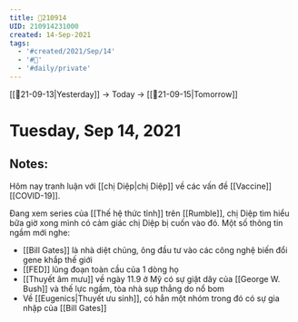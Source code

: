 ```yaml
---
title: 📝210914
UID: 210914231000
created: 14-Sep-2021
tags:
  - '#created/2021/Sep/14'
  - '#📅'
  - '#daily/private'
---
```

[[📝21-09-13|Yesterday]] -> Today -> [[📝21-09-15|Tomorrow]]
# Tuesday, Sep 14, 2021

## Notes:
Hôm nay tranh luận với [[chị Diệp|chị Diệp]] về các vấn đề [[Vaccine]] [[COVID-19]].

Đang xem series của [[Thế hệ thức tỉnh]] trên [[Rumble]], chị Diệp tìm hiểu bữa giờ xong mình có cảm giác chị Diệp bị cuốn vào đó.
Một số thông tin ngầm mới nghe:
- [[Bill Gates]] là nhà diệt chủng, ông đầu tư vào các công nghệ biến đổi gene khắp thế giới
- [[FED]] lũng đoạn toàn cầu của 1 dòng họ
- [[Thuyết âm mưu]] về ngày 11.9 ở Mỹ có sự giật dây của [[George W. Bush]] và thế lực ngầm, tòa nhà sụp thẳng do nổ bom
- Về [[Eugenics|Thuyết ưu sinh]], có hẳn một nhóm trong đó có sự gia nhập của [[Bill Gates]]
